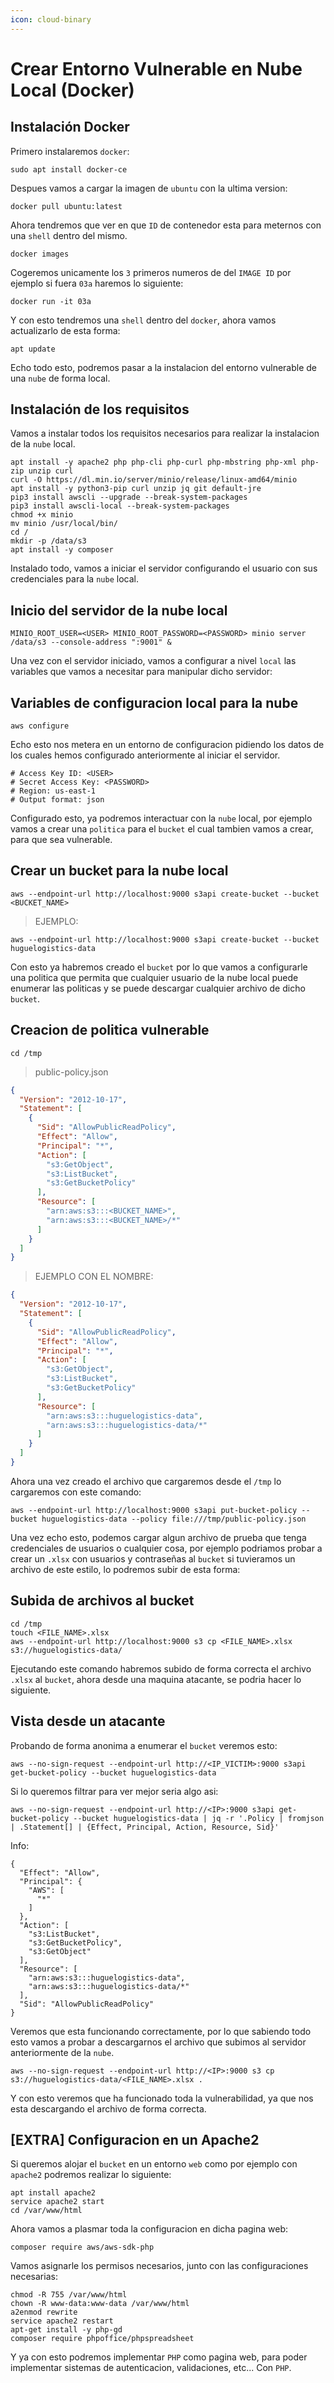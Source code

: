 ```yaml
---
icon: cloud-binary
---
```


# Crear Entorno Vulnerable en Nube Local (Docker)

## Instalación Docker

Primero instalaremos `docker`:

```shell
sudo apt install docker-ce
```

Despues vamos a cargar la imagen de `ubuntu` con la ultima version:

```shell
docker pull ubuntu:latest
```

Ahora tendremos que ver en que `ID` de contenedor esta para meternos con una `shell` dentro del mismo.

```shell
docker images
```

Cogeremos unicamente los `3` primeros numeros de del `IMAGE ID` por ejemplo si fuera `03a` haremos lo siguiente:

```shell
docker run -it 03a
```

Y con esto tendremos una `shell` dentro del `docker`, ahora vamos actualizarlo de esta forma:

```shell
apt update
```

Echo todo esto, podremos pasar a la instalacion del entorno vulnerable de una `nube` de forma local.

## Instalación de los requisitos

Vamos a instalar todos los requisitos necesarios para realizar la instalacion de la `nube` local.

```shell
apt install -y apache2 php php-cli php-curl php-mbstring php-xml php-zip unzip curl
curl -O https://dl.min.io/server/minio/release/linux-amd64/minio
apt install -y python3-pip curl unzip jq git default-jre
pip3 install awscli --upgrade --break-system-packages
pip3 install awscli-local --break-system-packages
chmod +x minio
mv minio /usr/local/bin/
cd /
mkdir -p /data/s3
apt install -y composer
```

Instalado todo, vamos a iniciar el servidor configurando el usuario con sus credenciales para la `nube` local.

## Inicio del servidor de la nube local

```shell
MINIO_ROOT_USER=<USER> MINIO_ROOT_PASSWORD=<PASSWORD> minio server /data/s3 --console-address ":9001" &
```

Una vez con el servidor iniciado, vamos a configurar a nivel `local` las variables que vamos a necesitar para manipular dicho servidor:

## Variables de configuracion local para la nube

```shell
aws configure
```

Echo esto nos metera en un entorno de configuracion pidiendo los datos de los cuales hemos configurado anteriormente al iniciar el servidor.

```shell
# Access Key ID: <USER>
# Secret Access Key: <PASSWORD>
# Region: us-east-1
# Output format: json
```

Configurado esto, ya podremos interactuar con la `nube` local, por ejemplo vamos a crear una `politica` para el `bucket` el cual tambien vamos a crear, para que sea vulnerable.

## Crear un bucket para la nube local

```shell
aws --endpoint-url http://localhost:9000 s3api create-bucket --bucket <BUCKET_NAME>
```

> EJEMPLO:

```shell
aws --endpoint-url http://localhost:9000 s3api create-bucket --bucket huguelogistics-data
```

Con esto ya habremos creado el `bucket` por lo que vamos a configurarle una politica que permita que cualquier usuario de la nube local puede enumerar las politicas y se puede descargar cualquier archivo de dicho `bucket`.

## Creacion de politica vulnerable

```shell
cd /tmp
```

> public-policy.json

```json
{
  "Version": "2012-10-17",
  "Statement": [
    {
      "Sid": "AllowPublicReadPolicy",
      "Effect": "Allow",
      "Principal": "*",
      "Action": [
        "s3:GetObject",
        "s3:ListBucket",
        "s3:GetBucketPolicy"
      ],
      "Resource": [
        "arn:aws:s3:::<BUCKET_NAME>",
        "arn:aws:s3:::<BUCKET_NAME>/*"
      ]
    }
  ]
}
```

> EJEMPLO CON EL NOMBRE:

```json
{
  "Version": "2012-10-17",
  "Statement": [
    {
      "Sid": "AllowPublicReadPolicy",
      "Effect": "Allow",
      "Principal": "*",
      "Action": [
        "s3:GetObject",
        "s3:ListBucket",
        "s3:GetBucketPolicy"
      ],
      "Resource": [
        "arn:aws:s3:::huguelogistics-data",
        "arn:aws:s3:::huguelogistics-data/*"
      ]
    }
  ]
}
```

Ahora una vez creado el archivo que cargaremos desde el `/tmp` lo cargaremos con este comando:

```shell
aws --endpoint-url http://localhost:9000 s3api put-bucket-policy --bucket huguelogistics-data --policy file:///tmp/public-policy.json
```

Una vez echo esto, podemos cargar algun archivo de prueba que tenga credenciales de usuarios o cualquier cosa, por ejemplo podriamos probar a crear un `.xlsx` con usuarios y contraseñas al `bucket` si tuvieramos un archivo de este estilo, lo podremos subir de esta forma:

## Subida de archivos al bucket

```shell
cd /tmp
touch <FILE_NAME>.xlsx
aws --endpoint-url http://localhost:9000 s3 cp <FILE_NAME>.xlsx s3://huguelogistics-data/
```

Ejecutando este comando habremos subido de forma correcta el archivo `.xlsx` al `bucket`, ahora desde una maquina atacante, se podria hacer lo siguiente.

## Vista desde un atacante

Probando de forma anonima a enumerar el `bucket` veremos esto:

```shell
aws --no-sign-request --endpoint-url http://<IP_VICTIM>:9000 s3api get-bucket-policy --bucket huguelogistics-data
```

Si lo queremos filtrar para ver mejor seria algo asi:

```shell
aws --no-sign-request --endpoint-url http://<IP>:9000 s3api get-bucket-policy --bucket huguelogistics-data | jq -r '.Policy | fromjson | .Statement[] | {Effect, Principal, Action, Resource, Sid}'
```

Info:

```
{
  "Effect": "Allow",
  "Principal": {
    "AWS": [
      "*"
    ]
  },
  "Action": [
    "s3:ListBucket",
    "s3:GetBucketPolicy",
    "s3:GetObject"
  ],
  "Resource": [
    "arn:aws:s3:::huguelogistics-data",
    "arn:aws:s3:::huguelogistics-data/*"
  ],
  "Sid": "AllowPublicReadPolicy"
}
```

Veremos que esta funcionando correctamente, por lo que sabiendo todo esto vamos a probar a descargarnos el archivo que subimos al servidor anteriormente de la `nube`.

```shell
aws --no-sign-request --endpoint-url http://<IP>:9000 s3 cp s3://huguelogistics-data/<FILE_NAME>.xlsx .
```

Y con esto veremos que ha funcionado toda la vulnerabilidad, ya que nos esta descargando el archivo de forma correcta.

## \[EXTRA] Configuracion en un Apache2

Si queremos alojar el `bucket` en un entorno `web` como por ejemplo con `apache2` podremos realizar lo siguiente:

```shell
apt install apache2
service apache2 start
cd /var/www/html
```

Ahora vamos a plasmar toda la configuracion en dicha pagina web:

```shell
composer require aws/aws-sdk-php
```

Vamos asignarle los permisos necesarios, junto con las configuraciones necesarias:

```shell
chmod -R 755 /var/www/html
chown -R www-data:www-data /var/www/html
a2enmod rewrite
service apache2 restart
apt-get install -y php-gd
composer require phpoffice/phpspreadsheet
```

Y ya con esto podremos implementar `PHP` como pagina web, para poder implementar sistemas de autenticacion, validaciones, etc... Con `PHP`.
